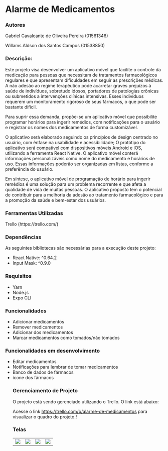 <h1>Alarme de Medicamentos</h1>
<h3>Autores</h3>

Gabriel Cavalcante de Oliveira Pereira (01561346)

Willams Aldson dos Santos Campos (01538850)

<h3>Descrição:</h3>
Este projeto visa desenvolver um aplicativo móvel que facilite o controle da medicação para pessoas que necessitam de tratamentos farmacológicos regulares e que apresentam dificuldades em seguir as prescrições médicas. A não adesão ao regime terapêutico pode acarretar graves prejuízos à saúde de indivíduos, sobretudo idosos, portadores de patologias crônicas ou submetidos a intervenções clínicas intensivas. Esses indivíduos requerem um monitoramento rigoroso de seus fármacos, o que pode ser bastante difícil.

Para suprir essa demanda, propõe-se um aplicativo móvel que possibilite programar horários para ingerir remédios, com notificações para o usuário e registrar os nomes dos medicamentos de forma customizável.

O aplicativo será elaborado seguindo os princípios de design centrado no usuário, com ênfase na usabilidade e acessibilidade; O protótipo do aplicativo será compatível com dispositivos móveis Android e iOS, utilizando a ferramenta React Native. O aplicativo móvel conterá informações personalizáveis como nome do medicamento e horários de uso. Essas informações poderão ser organizadas em listas, conforme a preferência do usuário.

Em síntese, o aplicativo móvel de programação de horário para ingerir remédios é uma solução para um problema recorrente e que afeta a qualidade de vida de muitas pessoas. O aplicativo proposto tem o potencial de contribuir para a melhoria da adesão ao tratamento farmacológico e para a promoção da saúde e bem-estar dos usuários.

<h3>Ferramentas Utilizadas</h3>
Trello (https://trello.com/)

<h3>Dependências</h3>
As seguintes bibliotecas são necessárias para a execução deste projeto:
<ul>
<li>React Native: ^0.64.2
<li>Input Mask: ^0.9.0
</ul>

<h3>Requisitos</h3>

<ul>
<li>Yarn
<li>Node.js
<li>Expo CLI
</ul>
<h3>Funcionalidades</h3>

<ul>
<li>Adicionar medicamentos
<li>Remover medicamentos
<li>Adicionar dos medicamentos
<li>Marcar medicamentos como tomados/não tomados
</ul>
<h3>Funcionalidades em desenvolvimento</h3>

<ul>
<li>Editar medicamentos
<li>Notificações para lembrar de tomar medicamentos
<li>Banco de dados de fármacos
<li>ícone dos fármacos
<h3>Gerenciamento de Projeto</h3>
O projeto está sendo gerenciado utilizando o Trello. O link está abaixo:

Acesse o link https://trello.com/b/alarme-de-medicamentos para visualizar o quadro do projeto.!
  
  <h3>Telas</h3>
  
 <table>
   <tr>
     <td>
   <img src="![54cb25bd-64a3-4259-bf8f-8ca3a684ab2c](https://user-images.githubusercontent.com/114779612/232148153-f3375c8f-29e1-4434-bca3-cd9417e0233c.jpg)" widht:200 margin: 10/>
    </td>
  <td>
  <img src="![647c8756-c83b-441a-ac8c-71e81cbe133e](https://user-images.githubusercontent.com/114779612/232148171-a4e84e85-da28-44ce-ae31-fc4a12fd2aeb.jpg)" widht:200 margin: 10/>
 </td> 
  <td>
  <img src="![f677f1da-93e1-499e-80e6-dadf8ab5f9d1](https://user-images.githubusercontent.com/114779612/232148213-638ca1a2-e37e-4a3c-bb9e-53616477f9c6.jpg)" widht:200 margin: 10/>
</td>
  <td>
  <img src="![06a74571-65d0-4545-996c-c6808197cbaf](https://user-images.githubusercontent.com/114779612/232148245-4c19a633-a5af-4021-bd71-f8442c6bf113.jpg)" widht:200 margin: 10/>
 </td>
     </tr>
  </table>
